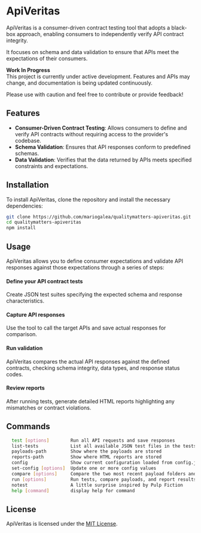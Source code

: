 # ApiVeritas

ApiVeritas is a consumer-driven contract testing tool that adopts a black-box approach, enabling consumers to independently verify API contract integrity. 

It focuses on schema and data validation to ensure that APIs meet the expectations of their consumers.

**Work In Progress**  
This project is currently under active development. Features and APIs may change, and documentation is being updated continuously. 
 
Please use with caution and feel free to contribute or provide feedback!

## Features

- **Consumer-Driven Contract Testing**: Allows consumers to define and verify API contracts without requiring access to the provider's codebase.
- **Schema Validation**: Ensures that API responses conform to predefined schemas.
- **Data Validation**: Verifies that the data returned by APIs meets specified constraints and expectations.

## Installation

To install ApiVeritas, clone the repository and install the necessary dependencies:

```bash
git clone https://github.com/mariogalea/qualitymatters-apiveritas.git
cd qualitymatters-apiveritas
npm install
```

## Usage
ApiVeritas allows you to define consumer expectations and validate API responses against those expectations through a series of steps:

#### Define your API contract tests
Create JSON test suites specifying the expected schema and response characteristics.

#### Capture API responses
Use the tool to call the target APIs and save actual responses for comparison.

#### Run validation
ApiVeritas compares the actual API responses against the defined contracts, checking schema integrity, data types, and response status codes.

#### Review reports
After running tests, generate detailed HTML reports highlighting any mismatches or contract violations.

## Commands

```bash
  test [options]        Run all API requests and save responses
  list-tests            List all available JSON test files in the tests/ folder
  payloads-path         Show where the payloads are stored
  reports-path          Show where HTML reports are stored
  config                Show current configuration loaded from config.json
  set-config [options]  Update one or more config values
  compare [options]     Compare the two most recent payload folders and show test results
  run [options]         Run tests, compare payloads, and report results
  notest                A little surprise inspired by Pulp Fiction
  help [command]        display help for command
```

## License

ApiVeritas is licensed under the [MIT License](https://opensource.org/licenses/MIT).



